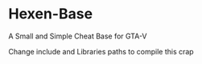 # Hexen-Base
A Small and Simple Cheat Base for GTA-V


Change include and Libraries paths to compile this crap
